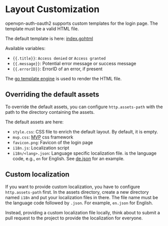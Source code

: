 # Layout Customization

openvpn-auth-oauth2 supports custom templates for the login page. The template must be a valid HTML file.

The default template is here:
[index.gohtml](https://github.com/jkroepke/openvpn-auth-oauth2/blob/main/internal/ui/index.gohtml)

Available variables:

- `{{.title}}`: `Access denied` or `Access granted`
- `{{.message}}`: Potential error message or success message
- `{{.errorID}}`: ErrorID of an error, if present

The [go template engine](https://pkg.go.dev/text/template) is used to render the HTML file.

## Overriding the default assets

To override the default assets, you can configure `http.assets-path` with the path to the directory containing the assets.

The default assets are here:

- `style.css`: CSS file to enrich the default layout. By default, it is empty.
- `mvp.css`: [MVP](https://github.com/andybrewer/mvp) css framework
- `favicon.png`: Favicon of the login page
- `i18n.js`: Localization script
- `i18n/<lang>.json`: Language specific localization file. <lang> is the language code, e.g., `en` for English.
  See [de.json](https://github.com/jkroepke/openvpn-auth-oauth2/blob/main/internal/ui/static/i18n/de.json) for an example.

## Custom localization

If you want to provide custom localization, you have to configure `http.assets-path` first. In the assets directory,
create a new directory named `i18n` and put your localization files in there. The file name must be the language code
followed by `.json`. For example, `en.json` for English.

Instead, providing a custom localization file locally, think about to submit a pull request to the project to provide
the localization for everyone.
